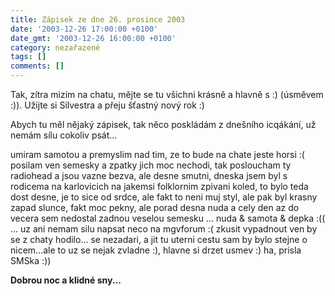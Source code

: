 ```yaml
---
title: Zápisek ze dne 26. prosince 2003
date: '2003-12-26 17:00:00 +0100'
date_gmt: '2003-12-26 16:00:00 +0100'
category: nezařazené
tags: []
comments: []
---
```

<p>Tak, zítra mizím na chatu, mějte se tu všichni krásně a hlavně s :) (úsměvem :)). Užijte si Silvestra  a přeju šťastný nový rok :)</p>
<p>Abych tu měl nějaký zápisek, tak něco poskládám z dnešního icqákání, už  nemám sílu cokoliv psát...</p>
<p>umiram samotou a premyslim nad tim, ze to bude na chate jeste horsi :(  posilam ven semesky a zpatky jich moc nechodi, tak posloucham ty radiohead  a jsou vazne bezva, ale desne smutni, dneska jsem byl s rodicema na karlovicich  na jakemsi folklornim zpivani koled, to bylo teda dost desne, je to sice od srdce,  ale fakt to neni muj styl, ale pak byl krasny  zapad slunce, fakt moc pekny, ale porad desna nuda a cely den az do vecera sem  nedostal zadnou veselou semesku ... nuda & samota & depka :(( ...  uz ani nemam silu napsat neco na mgvforum :( zkusit vypadnout ven by se z chaty hodilo...  se nezadari, a jit tu uterni cestu sam by bylo stejne  o nicem...ale to uz se  nejak zvladne :), hlavne si drzet usmev :) ha, prisla SMSka :))</p>
<p><strong>Dobrou noc a klidné sny... </strong></p>
